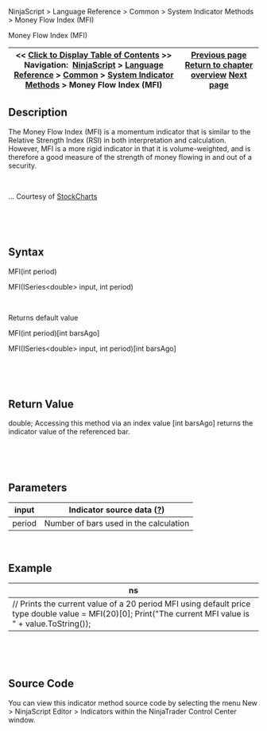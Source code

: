 ﻿


NinjaScript \> Language Reference \> Common \> System Indicator Methods \> Money Flow Index (MFI)






















Money Flow Index (MFI)







| \<\< [Click to Display Table of Contents](money_flow_index_mfi.md) \>\> **Navigation:**     [NinjaScript](ninjascript.md) \> [Language Reference](language_reference_wip.md) \> [Common](common.md) \> [System Indicator Methods](indicators.md) \> Money Flow Index (MFI) | [Previous page](momentum.md) [Return to chapter overview](indicators.md) [Next page](money_flow_oscillator.md) |
| --- | --- |











## Description


The Money Flow Index (MFI) is a momentum indicator that is similar to the Relative Strength Index (RSI) in both interpretation and calculation. However, MFI is a more rigid indicator in that it is volume\-weighted, and is therefore a good measure of the strength of money flowing in and out of a security.


 


... Courtesy of [StockCharts](http://stockcharts.com/education/IndicatorAnalysis/indic_MFI.md)


 


 


## Syntax


MFI(int period)  

MFI(ISeries\<double\> input, int period)


 


Returns default value  

MFI(int period)\[int barsAgo]  

MFI(ISeries\<double\> input, int period)\[int barsAgo] 


 


 


## Return Value


double; Accessing this method via an index value \[int barsAgo] returns the indicator value of the referenced bar.


 


 


## Parameters




| input | Indicator source data ([?](valid_input_data_for_indicator.md)) |
| --- | --- |
| period | Number of bars used in the calculation |



 


## 


## Example




| ns |
| --- |
| // Prints the current value of a 20 period MFI using default price type double value \= MFI(20)\[0]; Print("The current MFI value is " \+ value.ToString()); |



 


 


## Source Code


You can view this indicator method source code by selecting the menu New \> NinjaScript Editor \> Indicators within the NinjaTrader Control Center window.








